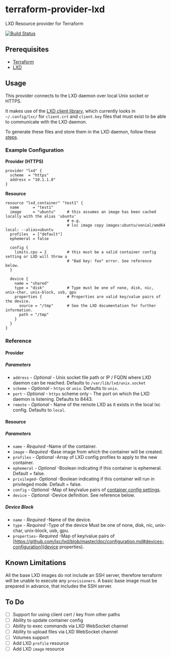 # terraform-provider-lxd

LXD Resource provider for Terraform

[![Build Status](https://travis-ci.org/sl1pm4t/terraform-provider-lxd.svg?branch=master)](https://travis-ci.org/sl1pm4t/terraform-provider-lxd)

## Prerequisites

* [Terraform](http://terraform.io)
* [LXD](https://linuxcontainers.org/lxd)

## Usage

This provider connects to the LXD daemon over local Unix socket or HTTPS.

It makes use of the [LXD client library](http://github.com/lxc/lxd), which currently looks in `~/.config/lxc/` for `client.crt` and `client.key` files that must exist to be able to communicate with the LXD daemon.

To generate these files and store them in the LXD daemon, follow these [steps](https://linuxcontainers.org/lxd/getting-started-cli/#multiple-hosts).

### Example Configuration

**Provider (HTTPS)**

```hcl
provider "lxd" {
  scheme  = "https"
  address = "10.1.1.8"
}
```

**Resource**

```hcl
resource "lxd_container" "test1" {
  name      = "test1"
  image     = "ubuntu"     # this assumes an image has been cached locally with the alias 'ubuntu'
                           # e.g.
                           # lxc image copy images:ubuntu/xenial/amd64 local: --alias=ubuntu
  profiles  = ["default"]
  ephemeral = false

  config {
    limits.cpu = 2         # this must be a valid container config setting or LXD will throw a
                           # "Bad key: foo" error. See reference below.
  }

  device {
    name = "shared"
    type = "disk"          # Type must be one of none, disk, nic, unix-char, unix-block, usb, gpu
    properties {           # Properties are valid key/value pairs of the device.
      source = "/tmp"      # See the LXD documentation for further information.
      path = "/tmp"
    }
  }
}
```

### Reference

#### Provider

##### Parameters

  * `address`  - *Optional* - Unix socket file path or IP / FQDN where LXD daemon can be reached. Defaults to `/var/lib/lxd/unix.socket`
  * `scheme`   - *Optional* - `https` or `unix`. Defaults to `unix`.
  * `port`     - *Optional* - `https` scheme only - The port on which the LXD daemon is listening. Defaults to 8443.
  * `remote`   - *Optional* - Name of the remote LXD as it exists in the local lxc config. Defaults to `local`.

#### Resource

##### Parameters

  * `name`      - *Required* -Name of the container.
  * `image`     - *Required* -Base image from which the container will be created.
  * `profiles`  - *Optional* -Array of LXD config profiles to apply to the new container.
  * `ephemeral` - *Optional* -Boolean indicating if this container is ephemeral. Default = false.
  * `privileged`- *Optional* -Boolean indicating if this container will run in privileged mode. Default = false.
  * `config`    - *Optional* -Map of key/value pairs of [container config settings](https://github.com/lxc/lxd/blob/master/doc/configuration.md#container-configuration).
  * `device`    - *Optional* -Device definition. See reference below.

##### Device Block

  * `name`      - *Required* -Name of the device.
  * `type`      - *Required* -Type of the device Must be one of none, disk, nic, unix-char, unix-block, usb, gpu.
  * `properties`- *Required* -Map of key/value pairs of [https://github.com/lxc/lxd/blob/master/doc/configuration.md#devices-configuration](device properties).

## Known Limitations

All the base LXD images do not include an SSH server, therefore terraform will be unable to execute any `provisioners`.
A basic base image must be prepared in advance, that includes the SSH server.

## To Do

- [ ] Support for using client cert / key from other paths
- [ ] Ability to update container config
- [ ] Ability to exec commands via LXD WebSocket channel
- [ ] Ability to upload files via LXD WebSocket channel
- [ ] Volumes support
- [ ] Add LXD `profile` resource
- [ ] Add LXD `image` resource
